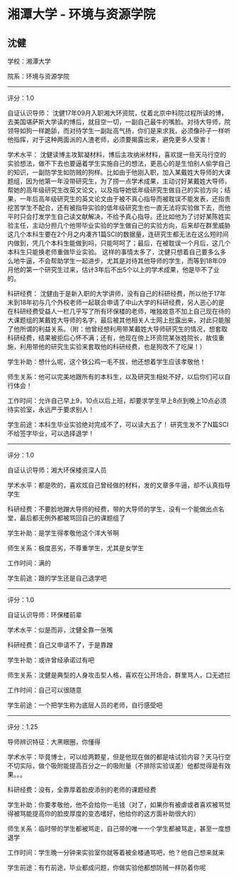 # 湘潭大学 - 环境与资源学院

## 沈健

学校：湘潭大学

院系：环境与资源学院

* * *

评分：1.0

自证认识导师： 沈健17年09月入职湘大环资院，仗着北京中科院过程所读的博，去美国堪萨斯大学读的博后，就目空一切，一副自己最牛的嘴脸。对待大导师，院领导如狗一样跪舔，而对待学生一副趾高气扬，你们是来求我，必须像孙子一样听他指挥，对于这种两面派的人渣老师，必须要揭露出来，避免更多人受害！

学术水平： 沈健读博主攻絮凝材料，博后主攻纳米材料，喜欢提一些天马行空的实验想法，做不下去也要逼着学生实施自己的想法，更恶心的是生怕别人偷学自己的知识，一副防学生如防贼的狗样。比如由于他刚入职，加入某戴姓大导师的大课题组，因为他第一年没带研究生，为了捞一点学术成果，主动讨好某戴姓大导师，帮她的高年级研究生改英文论文，以及指导她低年级研究生做自己的实验方向；结果，一年后高年级研究生的英文论文由于被不真心指导而被耽误不能发表，还指责挖苦学生不配合，还有被指导实验的低年级研究生也一直无法将实验做下去，而他平时只会打发学生自己读文献解决，不给予真心指导。还比如他为了讨好某陈姓实验主任，主动分担几个他带毕业实验的学生做自己的实验方向，后来却在群里威胁这几个本科生要在2个月之内凑齐1篇SCI的数据量，连研究生都无法在这么短时间内做到，凭几个本科生能做到吗，只能呵呵了；最后，在被耽误一个月后，这几个本科生只能换老师重做毕业实验。
这样的事情太多了，沈健只想着自己要多么多么地牛逼，不会帮助学生一起进步，尤其是对待其他导师的学生，而等到18年09月他的第一个研究生过来，估计3年后不出5个以上的学术成果，他是毕不了业的。

科研经费： 沈健由于是新入职的大学讲师，没有自己的科研经费，所以他于17年末到18年初与几个外校老师一起联合申请了中山大学的科研经费，另人恶心的是在科研经费受益人一栏几乎写了所有环保楼的老师，唯独故意不加上自己现在待的大课题组的某戴姓大导师的名字，最后被其他相关人士网上批露出来，对此只能服了他所谓的利益关系。（附：他曾经想利用带某戴姓大导师研究生的情况，想套取科研经费，结果被拒后心怀不满；还有，他现在傍上环资院某张姓院长，故伎重施，利用带他的研究生实验来套取他的科研经费，也是狗改不了吃屎！）

学生补助：想什么呢，这个铁公鸡一毛不拔，他还想着学生应该孝敬他！

师生关系：他可以完美地跟所有的本科生，以及研究生相处不好，以后你们可以自行体会！

工作时间：允许自己早上9，10点以后上班，却要求学生早上8点到晚上10点必须待实验室，永远严于要求别人！

学生前途：本科生毕业实验绝对完成不了，可以读大五了！
研究生发不了N篇SCI不给签字毕业，可以选择退学！

* * *

评分：1.0

自证认识导师：湘大环保楼资深人员

学术水平：都是吹的，喜欢炫自己曾经做的材料，发的文章多牛逼，却不认真指导学生

科研经费：不要脸地蹭大导师的经费，带的大导师的学生，没有一个能做出点名堂，最后都无例外都被骂回自己的课题组了

学生补助：是学生得孝敬他这个洋大爷啊

师生关系：极度恶劣，不尊重学生，尤其是女学生

工作时间：满的

学生前途：跟的学生还是自己退学吧

* * *

评分：1.0

自证认识导师：环保楼前辈

学术水平：似是而非，沈健全靠一张嘴

科研经费：自己又申请不了，于是靠蹭

学生补助：或许曾经承诺过有吧

师生关系：沈健是典型的人身攻击型人格，喜欢在公开场合，群里骂人，口无遮拦

工作时间：自己可以很随意

学生前途：一个把学生称为底层人员的老师，自行感受吧

* * *

评分：1.25

导师辨识特征：大黑眼圈，你懂得

学术水平：毕竟博士，可以给两颗星，但是他现在做的都是啥试验内容？天马行空不切实际，做个吸附能提高百分之一的吸附量（不排除实验误差）他都觉得是有效果。。。

科研经费：没有，全靠厚着脸皮添别的老师的课题经费

学生补助：你要孝敬他，他不会给你一毛钱（对了，如果你有被虐或者喜欢被骂觉得被骂能提高你的脸皮厚度的变态嗜好，他给你的这方面补助很大的）

师生关系：临时带的学生都被骂走，自己带的唯一一个学生都被骂走，甚至一度想退学

工作时间：学生晚一分钟来实验室你就等着被全楼通骂吧，他？他自己想来就来

学生前途：有冇前途，毕业都成问题，你做实验他都想防贼一样防着你呢